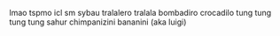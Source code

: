 lmao tspmo icl sm sybau
tralalero tralala
bombadiro crocadilo
tung tung tung tung sahur
chimpanizini bananini (aka luigi)
